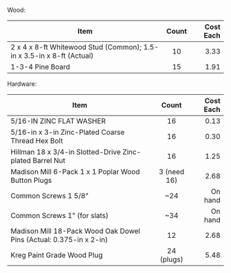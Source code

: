 
Wood:

| Item        | Count           | Cost Each  |
| ------------- |:-------------:| -----: |
2 x 4 x 8-ft Whitewood Stud (Common); 1.5-in x 3.5-in x 8-ft (Actual) | 10 |  3.33 |
1-3-4 Pine Board  | 15 | 1.91 |


Hardware:

| Item        | Count           | Cost Each  |
| ------------- |:-------------:| -----: |
5/16-IN ZINC FLAT WASHER | 16 | 0.13 |
5/16-in x 3-in Zinc-Plated Coarse Thread Hex Bolt | 16 | 0.30 |
Hillman 18 x 3/4-in Slotted-Drive Zinc-plated Barrel Nut | 16 | 1.25 |
Madison Mill 6-Pack 1 x 1 Poplar Wood Button Plugs | 3 (need 16) |  2.68 |
Common Screws 1 5/8" | ~24 | On hand|
Common Screws 1" (for slats) | ~34 | On hand |
Madison Mill 18-Pack Wood Oak Dowel Pins (Actual: 0.375-in x 2-in)| 12 | 2.68 |
Kreg Paint Grade Wood Plug | 24 (plugs) | 5.48
